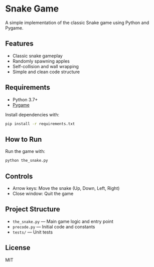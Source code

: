 # Snake Game

A simple implementation of the classic Snake game using Python and Pygame.

## Features

- Classic snake gameplay
- Randomly spawning apples
- Self-collision and wall wrapping
- Simple and clean code structure

## Requirements

- Python 3.7+
- [Pygame](https://www.pygame.org/)

Install dependencies with:

```sh
pip install -r requirements.txt
```

## How to Run

Run the game with:

```sh
python the_snake.py
```

## Controls

- Arrow keys: Move the snake (Up, Down, Left, Right)
- Close window: Quit the game

## Project Structure

- `the_snake.py` — Main game logic and entry point
- `precode.py` — Initial code and constants
- `tests/` — Unit tests

## License

MIT
